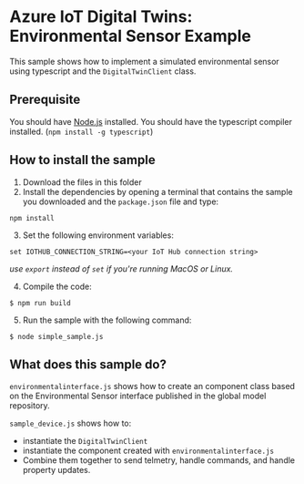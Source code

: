 # Azure IoT Digital Twins: Environmental Sensor Example

This sample shows how to implement a simulated environmental sensor using typescript and the `DigitalTwinClient` class.

## Prerequisite

You should have [Node.js](https://nodejs.org/en/) installed.
You should have the typescript compiler installed. (`npm install -g typescript`)

## How to install the sample

1. Download the files in this folder
2. Install the dependencies by opening a terminal that contains the sample you downloaded and the `package.json` file and type:

```shell
npm install
```

3. Set the following environment variables:

```shell
set IOTHUB_CONNECTION_STRING=<your IoT Hub connection string>
```
*use `export` instead of `set` if you're running MacOS or Linux.*

4. Compile the code:

```
$ npm run build
```

5. Run the sample with the following command:

```
$ node simple_sample.js
```

## What does this sample do?

`environmentalinterface.js` shows how to create an component class based on the Environmental Sensor interface published in the global model repository.

`sample_device.js` shows how to:
- instantiate the `DigitalTwinClient`
- instantiate the component created with `environmentalinterface.js`
- Combine them together to send telmetry, handle commands, and handle property updates.
